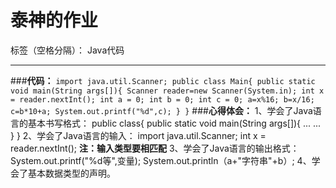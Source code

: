 ﻿# 泰神的作业

标签（空格分隔）： Java代码

---

###**代码：**
`import java.util.Scanner;
  public class Main{
    public static void main(String args[]){
      Scanner reader=new Scanner(System.in);
      int x = reader.nextInt();
      int a = 0;
      int b = 0;
      int c = 0;
      a=x%16;
      b=x/16;
      c=b*10+a;
      System.out.printf("%d",c);
    }
}`
###**心得体会：**
1、学会了Java语言的基本书写格式：
public class{
    public static void main(String args[]){
    ...
    ...
    }
}
2、学会了Java语言的输入：
import java.util.Scanner;
int x = reader.nextInt();
**注：输入类型要相匹配**
3、学会了Java语言的输出格式：
System.out.printf("%d等",变量);
System.out.println（a+"字符串"+b）;
4、学会了基本数据类型的声明。
